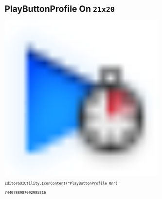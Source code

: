 # PlayButtonProfile On `21x20`
<img src="/img/PlayButtonProfile%20On.png" width=512 height=512>

``` CSharp
EditorGUIUtility.IconContent("PlayButtonProfile On")
```
```
7440788987092985216
```
